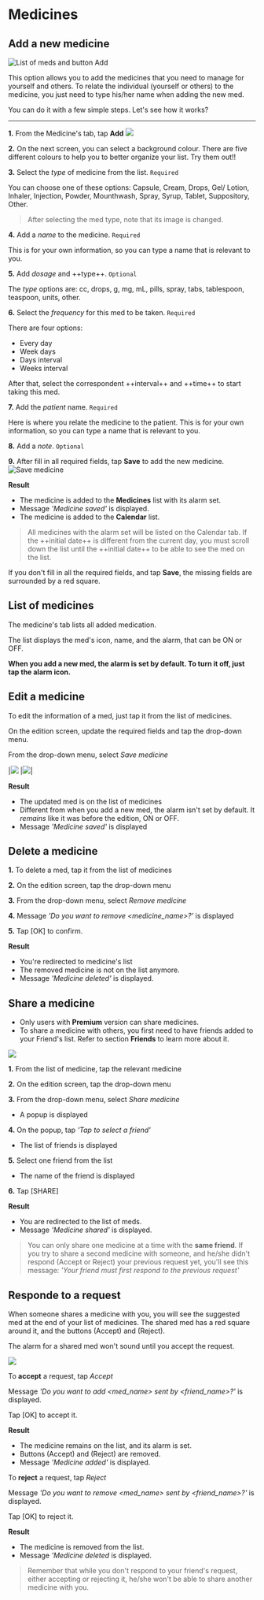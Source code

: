 # Medicines

## Add a new medicine

![List of meds and button Add](/images/medicine.png)

This option allows you to add the medicines that you need to manage for yourself and others. To relate the individual (yourself or others) to the medicine, you just need to type his/her name when adding the new med. 

You can do it with a few simple steps. Let's see how it works?

-----

**1.** From the Medicine's tab, tap **Add** ![](/images/button_add_med.png)

**2.** On the next screen, you can select a background colour. There are five different colours to help you to better organize your list. Try them out!!

**3.** Select the *type* of medicine from the list. `Required`

You can choose one of these options: Capsule, Cream, Drops, Gel/ Lotion, Inhaler, Injection, Powder, Mounthwash, Spray, Syrup, Tablet, Suppository, Other.

> After selecting the med type, note that its image is changed.

**4.** Add a *name* to the medicine. `Required`

This is for your own information, so you can type a name that is relevant to you.

**5.** Add *dosage* and ++type++. `Optional`

The *type* options are: cc, drops, g, mg, mL, pills, spray, tabs, tablespoon, teaspoon, units, other.

**6.** Select the *frequency* for this med to be taken. `Required`

There are four options:

- Every day
- Week days
- Days interval
- Weeks interval

After that, select the correspondent ++interval++ and ++time++ to start taking this med.

**7.** Add the *patient* name. `Required`

Here is where you relate the medicine to the patient. This is for your own information, so you can type a name that is relevant to you.

**8.** Add a *note*. `Optional`

**9.** After fill in all required fields, tap **Save** to add the new medicine. ![Save medicine](/images/button-save-med.png)

**Result**

- The medicine is added to the **Medicines** list with its alarm set.
- Message *'Medicine saved'* is displayed.
- The medicine is added to the **Calendar** list.


> All medicines with the alarm set will be listed on the Calendar tab. If the ++initial date++ is different from the current day, you must scroll down the list until the ++initial date++ to be able to see the med on the list.
  
If you don't fill in all the required fields, and tap **Save**, the missing fields are surrounded by a red square.

## List of medicines

The medicine's tab lists all added medication.

The list displays the med's icon, name, and the alarm, that can be ON or OFF.

**When you add a new med, the alarm is set by default. To turn it off, just tap the alarm icon.**


## Edit a medicine

To edit the information of a med, just tap it from the list of medicines.

On the edition screen, update the required fields and tap the drop-down menu.

From the drop-down menu, select *Save medicine*

|![](/images/medicine_editor01.png) |![](/images/medicine_editor03.png)|

**Result**

- The updated med is on the list of medicines
- Different from when you add a new med, the alarm isn't set by default. It *remains* like it was before the edition, ON or OFF. 
- Message *'Medicine saved'* is displayed


## Delete a medicine

**1.** To delete a med, tap it from the list of medicines

**2.** On the edition screen, tap the drop-down menu

**3.** From the drop-down menu, select *Remove medicine*

**4.** Message *'Do you want to remove <medicine_name>?'* is displayed

**5.** Tap [OK] to confirm.

**Result**

- You're redirected to medicine's list
- The removed medicine is not on the list anymore.
- Message *'Medicine deleted'* is displayed.


## Share a medicine

- Only users with **Premium** version can share medicines.
- To share a medicine with others, you first need to have friends added to your Friend's list. Refer to section **Friends** to learn more about it.

![](images/share_medicine2.png)

**1.** From the list of medicine, tap the relevant medicine

**2.** On the edition screen, tap the drop-down menu

**3.** From the drop-down menu, select *Share medicine*

- A popup is displayed

**4.** On the popup, tap *'Tap to select a friend'*

- The list of friends is displayed

**5.** Select one friend from the list

- The name of the friend is displayed

**6.** Tap [SHARE]

**Result**

- You are redirected to the list of meds.
- Message *'Medicine shared'* is displayed.

> You can only share one medicine at a time with the **same friend**. If you try to share a second medicine with someone, and he/she didn't respond (Accept or Reject) your previous request yet, you'll see this message: *'Your friend must first respond to the previous request'*


## Responde to a request

When someone shares a medicine with you, you will see the suggested med at the end of your list of medicines. The shared med has a red square around it, and the buttons (Accept) and (Reject).

The alarm for a shared med won't sound until you accept the request.

![](/images/medicine.png)


To **accept** a request, tap *Accept*

Message *'Do you want to add <med_name> sent by <friend_name>?'* is displayed.

Tap [OK] to accept it.

**Result**

- The medicine remains on the list, and its alarm is set.
- Buttons (Accept) and (Reject) are removed.
- Message *'Medicine added'* is displayed.

To **reject** a request, tap *Reject*

Message *'Do you want to remove <med_name> sent by <friend_name>?'* is displayed.

Tap [OK] to reject it.

**Result**

- The medicine is removed from the list.
- Message *'Medicine deleted* is displayed.

> Remember that while you don't respond to your friend's request, either accepting or rejecting it, he/she won't be able to share another medicine with you.